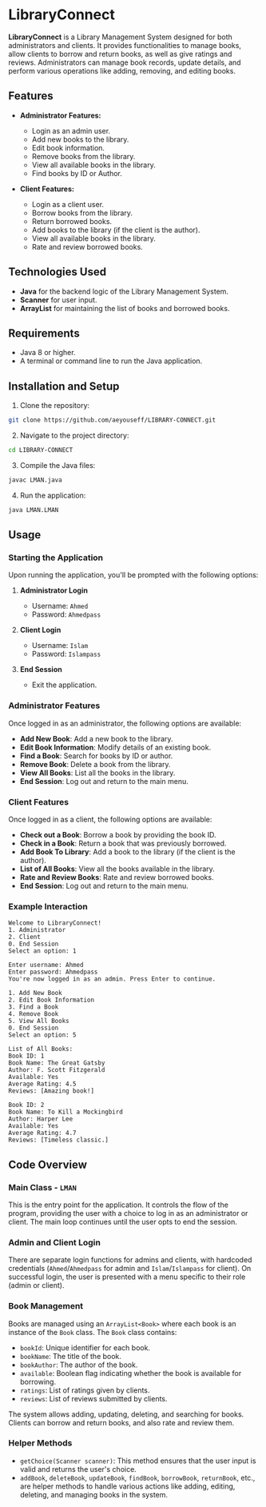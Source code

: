 # LibraryConnect

**LibraryConnect** is a Library Management System designed for both administrators and clients. It provides functionalities to manage books, allow clients to borrow and return books, as well as give ratings and reviews. Administrators can manage book records, update details, and perform various operations like adding, removing, and editing books.

## Features

- **Administrator Features:**
  - Login as an admin user.
  - Add new books to the library.
  - Edit book information.
  - Remove books from the library.
  - View all available books in the library.
  - Find books by ID or Author.

- **Client Features:**
  - Login as a client user.
  - Borrow books from the library.
  - Return borrowed books.
  - Add books to the library (if the client is the author).
  - View all available books in the library.
  - Rate and review borrowed books.

## Technologies Used

- **Java** for the backend logic of the Library Management System.
- **Scanner** for user input.
- **ArrayList** for maintaining the list of books and borrowed books.

## Requirements

- Java 8 or higher.
- A terminal or command line to run the Java application.

## Installation and Setup

1. Clone the repository:

```bash
git clone https://github.com/aeyouseff/LIBRARY-CONNECT.git
```

2. Navigate to the project directory:

```bash
cd LIBRARY-CONNECT
```

3. Compile the Java files:

```bash
javac LMAN.java
```

4. Run the application:

```bash
java LMAN.LMAN
```

## Usage

### Starting the Application

Upon running the application, you'll be prompted with the following options:

1. **Administrator Login**  
   - Username: `Ahmed`
   - Password: `Ahmedpass`

2. **Client Login**  
   - Username: `Islam`
   - Password: `Islampass`

3. **End Session**  
   - Exit the application.

### Administrator Features

Once logged in as an administrator, the following options are available:

- **Add New Book**: Add a new book to the library.
- **Edit Book Information**: Modify details of an existing book.
- **Find a Book**: Search for books by ID or author.
- **Remove Book**: Delete a book from the library.
- **View All Books**: List all the books in the library.
- **End Session**: Log out and return to the main menu.

### Client Features

Once logged in as a client, the following options are available:

- **Check out a Book**: Borrow a book by providing the book ID.
- **Check in a Book**: Return a book that was previously borrowed.
- **Add Book To Library**: Add a book to the library (if the client is the author).
- **List of All Books**: View all the books available in the library.
- **Rate and Review Books**: Rate and review borrowed books.
- **End Session**: Log out and return to the main menu.

### Example Interaction

```
Welcome to LibraryConnect!
1. Administrator
2. Client
0. End Session
Select an option: 1

Enter username: Ahmed
Enter password: Ahmedpass
You're now logged in as an admin. Press Enter to continue.

1. Add New Book
2. Edit Book Information
3. Find a Book
4. Remove Book
5. View All Books
0. End Session
Select an option: 5

List of All Books:
Book ID: 1
Book Name: The Great Gatsby
Author: F. Scott Fitzgerald
Available: Yes
Average Rating: 4.5
Reviews: [Amazing book!]

Book ID: 2
Book Name: To Kill a Mockingbird
Author: Harper Lee
Available: Yes
Average Rating: 4.7
Reviews: [Timeless classic.]
```

## Code Overview

### Main Class - `LMAN`

This is the entry point for the application. It controls the flow of the program, providing the user with a choice to log in as an administrator or client. The main loop continues until the user opts to end the session.

### Admin and Client Login

There are separate login functions for admins and clients, with hardcoded credentials (`Ahmed`/`Ahmedpass` for admin and `Islam`/`Islampass` for client). On successful login, the user is presented with a menu specific to their role (admin or client).

### Book Management

Books are managed using an `ArrayList<Book>` where each book is an instance of the `Book` class. The `Book` class contains:
- `bookId`: Unique identifier for each book.
- `bookName`: The title of the book.
- `bookAuthor`: The author of the book.
- `available`: Boolean flag indicating whether the book is available for borrowing.
- `ratings`: List of ratings given by clients.
- `reviews`: List of reviews submitted by clients.

The system allows adding, updating, deleting, and searching for books. Clients can borrow and return books, and also rate and review them.

### Helper Methods

- `getChoice(Scanner scanner)`: This method ensures that the user input is valid and returns the user's choice.
- `addBook`, `deleteBook`, `updateBook`, `findBook`, `borrowBook`, `returnBook`, etc., are helper methods to handle various actions like adding, editing, deleting, and managing books in the system.
